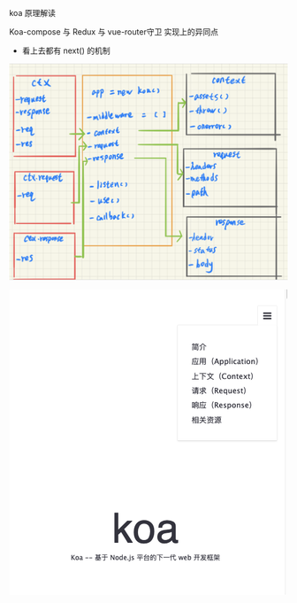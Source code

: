 
koa 原理解读



Koa-compose 与 Redux 与 vue-router守卫 实现上的异同点
* 看上去都有 next() 的机制

![](/blog_assets/koa-hand-by-hand.png)

![](/blog_assets/koa-official.png)
